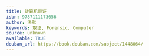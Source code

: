 ```yaml
---
title: 计算机取证
isbn: 9787111173656
author: 法默
keywords: 取证, Forensic, Computer
source: unknown
available: TRUE
douban_url: https://book.douban.com/subject/1448064/
---
```

